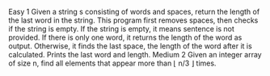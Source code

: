 Easy 1
Given a string s consisting of words and spaces, return the length of the last word in the string.
This program first removes spaces, then checks if the string is empty. If the string is empty, it means sentence is not provided. If there is  only one word, it returns the length of the word as output. Otherwise, it finds the last space, the length of the word after it is calculated. Prints the last word and length.
Medium 2 
Given an integer array of size n, find all elements that appear more than ⌊ n/3 ⌋ times.
